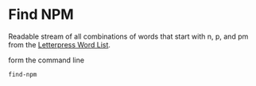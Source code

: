 Find NPM
===

Readable stream of all combinations of words that start with n, p, and pm from the [Letterpress Word List](https://github.com/atebits/Words/blob/master/Words/en.txt).


form the command line

```bash
find-npm
```